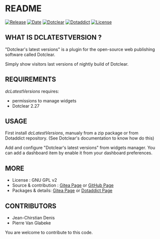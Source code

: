 # README

[![Release](https://img.shields.io/badge/release-2023.08.06-a2cbe9.svg)](https://git.dotclear.watch/JcDenis/dcLatestVersions/releases)
[![Date](https://img.shields.io/badge/date-2023.08.06-c44d58.svg)](https://git.dotclear.watch/JcDenis/dcLatestVersions/releases)
[![Dotclear](https://img.shields.io/badge/dotclear-v2.27-137bbb.svg)](https://fr.dotclear.org/download)
[![Dotaddict](https://img.shields.io/badge/dotaddict-official-9ac123.svg)](https://plugins.dotaddict.org/dc2/details/dcLatestVersions)
[![License](https://img.shields.io/github/license/JcDenis/dcLatestVersions)](https://git.dotclear.watch/JcDenis/dcLatestVersions/blob/master/LICENSE)

## WHAT IS DCLATESTVERSION ?

"Dotclear's latest versions" is a plugin for the open-source 
web publishing software called Dotclear.

Simply show visitors last versions of nightly build of Dotclear.

## REQUIREMENTS

_dcLatestVersions_ requires: 

* permissions to manage widgets
* Dotclear 2.27

## USAGE

First install _dcLatestVersions_, manualy from a zip package or from 
Dotaddict repository. (See Dotclear's documentation to know how do this)

Add and configure "Dotclear's latest versions" from widgets manager.
You can add a dashboard item by enable it from your dashboard preferences.

## MORE

* License : GNU GPL v2
* Source & contribution : [Gitea Page](https://git.dotclear.watch/JcDenis/dcLatestVersion) or [GitHub Page](https://github.com/JcDenis/dcLatestVersions)
* Packages & details: [Gitea Page](https://git.dotclear.watch/JcDenis/dcLatestVersion/releases) or [Dotaddict Page](https://plugins.dotaddict.org/dc2/details/dcLatestVersions)

## CONTRIBUTORS

* Jean-Chirstian Denis
* Pierre Van Glabeke

You are welcome to contribute to this code.
